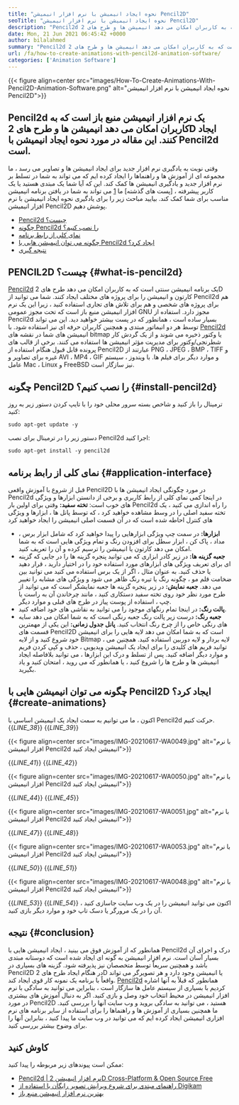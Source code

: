 ```yaml
---
title: "نحوه ایجاد انیمیشن با نرم افزار انیمیشن Pencil2D" 
seoTitle: "نحوه ایجاد انیمیشن با نرم افزار انیمیشن Pencil2D" 
description: "Pencil2d یک نرم افزار انیمیشن منبع باز است که به کاربران امکان می دهد انیمیشن ها و طرح های 2D ایجاد کنند. این مقاله در مورد نحوه ایجاد انیمیشن با Pencil2d است." 
date: Mon, 21 Jun 2021 06:45:42 +0000
author: bilalahmed
summary: "Pencil2d یک نرم افزار انیمیشن منبع باز است که به کاربران امکان می دهد انیمیشن ها و طرح های 2D ایجاد کنند. این مقاله در مورد نحوه ایجاد انیمیشن با Pencil2d است." 
url: /fa/how-to-create-animations-with-pencil2d-animation-software/
categories: ['Animation Software']
---
```


{{< figure align=center src="images/How-To-Create-Animations-With-Pencil2D-Animation-Software.png" alt="نحوه ایجاد انیمیشن با نرم افزار انیمیشن Pencil2D">}}


## **Pencil2d یک نرم افزار انیمیشن منبع باز است که به کاربران امکان می دهد انیمیشن ها و طرح های 2D ایجاد کنند. این مقاله در مورد نحوه ایجاد انیمیشن با Pencil2d** است.
وقتی نوبت به یادگیری نرم افزار جدید برای ایجاد انیمیشن ها و تصاویر می رسد ، ما مجموعه ای از آموزش ها و راهنماها را ایجاد کرده ایم که می تواند به شما در تسلط بر نرم افزار جدید و یادگیری انیمیشن ها کمک کند. این که آیا شما یک مبتدی هستید یا یک کاربر پیشرفته ، [پست های گذشته] ما [1] می تواند به شما در یافتن برنامه انیمیشن مناسب برای شما کمک کند. بیایید مباحث زیر را برای یادگیری نحوه ایجاد انیمیشن با نرم افزار انیمیشن Pencil2D پوشش دهیم.
  * [Pencil2d چیست؟][2]
  * [چگونه Pencil2d را نصب کنیم؟][3]
  * [نمای کلی از رابط برنامه][4]
  * [چگونه می توان انیمیشن هایی با Pencil2d ایجاد کرد؟][5]
  * [نتیجه گیری][6]

## PENCIL2D چیست؟ {#what-is-pencil2d}

[Pencil2d][7] یک برنامه انیمیشن سنتی است که به کاربران امکان می دهد طرح های 2D کارتون و انیمیشن را برای پروژه های مختلف ایجاد کنند. شما می توانید از Pencil2d هم برای پروژه های شخصی و هم برای تلاش های تجاری استفاده کنید ، زیرا این یک نرم افزار انیمیشن منبع باز است که تحت مجوز عمومی GNU مجوز دارد. استفاده از Pencil2d بسیار ساده است ، همانطور که در پست بیشتر خواهید دید. این می تواند توسط هر دو انیماتور مبتدی و همچنین کاربران حرفه ای نیز استفاده شود.
با [Pencil2d][7] انیمیشن های شما در نقشه های bitmap یا وکتور ذخیره می شوند و از یک گردش کار شطرنجی/وکتور برای مدیریت مؤثر انیمیشن ها استفاده می کنند. برخی از قالب های پرونده قابل قبول هنگام استفاده از Pencil2D عبارتند از PNG ، JPEG ، BMP ، TIFF و غیره برای تصاویر و AVI ، MP4 ، GIF و موارد دیگر برای فیلم ها. با ویندوز ، سیستم عامل Mac ، Linux و FreeBSD نیز سازگار است.

## چگونه Pencil2D را نصب کنیم؟ {#install-pencil2d}

ترمینال را باز کنید و شاخص بسته سرور محلی خود را با تایپ کردن دستور زیر به روز کنید:
```
sudo apt-get update -y

```
دستور زیر را در ترمینال برای نصب Pencil2d اجرا کنید:
```
sudo apt-get install -y pencil2d

```

## نمای کلی از رابط برنامه {#application-interface}

قبل از شروع با آموزش واقعی Pencil2D در مورد چگونگی ایجاد انیمیشن ها با Pencil2d در اینجا کمی نمای کلی از رابط کاربری و برخی از دانستن ابزارها و ویژگی های خوب است:
**تخته سفید:**  وقتی برای اولین بار Pencil2d را راه اندازی می کنید ، یک تخته سفید اصلی را در وسط مشاهده خواهید کرد ، که توسط پانل ها ، ابزارها و ویژگی های کنترل احاطه شده است که در آن قسمت اصلی انیمیشن را ایجاد خواهید کرد
* **ابزارها:**  در سمت چپ ویژگی ابزارهایی را پیدا خواهید کرد که شامل ابزار برس ، مداد ، پاک کن ، ابزار سطل برای افزودن رنگ و تمام ویژگی هایی است که به شما امکان می دهد کارتون یا انیمیشن را ترسیم کرده و آن را تعریف کنید.
* **جعبه گزینه ها:**  در زیر کادر ابزاری که می توانید پنجره گزینه ها را در جایی که گزینه ای برای تعریف ویژگی های ابزارهای مورد استفاده خود را در اختیار دارید ، قرار دهید یا حذف کنید. به عنوان مثال ، اگر از یک برس استفاده می کنید می توانید بین ضخامت قلم مو ، چگونه رنگ یا تیره رنگ ظاهر می شود و ویژگی های مشابه را تغییر می دهد.
**جعبه نمایش:**  در زیر پنجره گزینه ها جعبه نمایشگر است که می توانید از طرح مورد نظر خود روی تخته سفید دستکاری کنید ، مانند چرخاندن آن به راست یا چپ ، استفاده از پوست پیاز در طرح های قبلی و موارد دیگر.
* **پالت رنگ:**  در اینجا تمام رنگهای موجود را می توانید به نقاشی های خود اضافه کنید.
* **جعبه رنگ:**  درست زیر پالت رنگ جعبه رنگی است که به شما امکان می دهد سایه های رنگی خاص را از چرخ رنگ انتخاب کنید.
**پانل جدول زمانی:**  این یکی از مهمترین قسمت های Pencil2D است که به شما امکان می دهد لایه هایی را برای انیمیشن خود شروع کنید و از لایه Bitmap ، لایه بردار و لایه دوربین استفاده کنید. همچنین می توانید فریم های کلیدی را برای ایجاد یک انیمیشن ویدیویی ، حذف و کپی کردن فریم و موارد دیگر اضافه کنید.
پس از تسلط و درک این ابزارها ، می توانید بلافاصله ایجاد انیمیشن ها و طرح ها را شروع کنید ، یا همانطور که می روید ، امتحان کنید و یاد بگیرید.

## چگونه می توان انیمیشن هایی با Pencil2D ایجاد کرد؟ {#create-animations}

اکنون ، ما می توانیم به سمت ایجاد یک انیمیشن اساسی با Pencil2d حرکت کنیم.
{{_LINE_38_}}
{{_LINE_39_}}

{{< figure align=center src="images/IMG-20210617-WA0049.jpg" alt="با نرم افزار انیمیشن Pencil2d انیمیشن ایجاد کنید">}}

{{_LINE_41_}}
{{_LINE_42_}}

{{< figure align=center src="images/IMG-20210617-WA0050.jpg" alt="با نرم افزار انیمیشن Pencil2d انیمیشن ایجاد کنید">}}

{{_LINE_44_}}
{{_LINE_45_}}

{{< figure align=center src="images/IMG-20210617-WA0051.jpg" alt="با نرم افزار انیمیشن Pencil2d انیمیشن ایجاد کنید">}}

{{_LINE_47_}}
{{_LINE_48_}}

{{< figure align=center src="images/IMG-20210617-WA0053.jpg" alt="با نرم افزار انیمیشن Pencil2d انیمیشن ایجاد کنید">}}

{{_LINE_50_}}
{{_LINE_51_}}

{{< figure align=center src="images/IMG-20210617-WA0048.jpg" alt="با نرم افزار انیمیشن Pencil2d انیمیشن ایجاد کنید">}}

{{_LINE_53_}}
{{_LINE_54_}}
اکنون می توانید انیمیشن را در یک وب سایت جاسازی کنید ، آن را در یک مرورگر یا دسک تاپ خود و موارد دیگر بازی کنید.

## نتیجه {#conclusion}

همانطور که از آموزش فوق می بینید ، ایجاد انیمیشن هایی با Pencil2d درک و اجرای آن بسیار آسان است. نرم افزار انیمیشن به گونه ای ایجاد شده است که دوستانه مبتدی باشد و همچنین سریعاً توسط متخصصان نیز پذیرفته شود. گزینه های بسیاری در Pencil2D در هنگام ایجاد طرح های 2D یا انیمیشن وجود دارد و هر تصویرگر می تواند واقعاً با برنامه یک نمونه کار قوی ایجاد کند.
[Pencil2d][7] همانطور که قبلاً به آنها اشاره کردیم با بسیاری از سیستم عامل ها سازگار است ، بنابراین می توانید به سادگی با نرم افزار انیمیشن در محیط انتخاب خود وصل و بازی کنید. اگر به دنبال آموزش های بیشتری در مورد Pencil2D هستید ، می توانید به سادگی بروید و وب سایت آنها را بررسی کنید. ما همچنین بسیاری از آموزش ها و راهنماها را برای استفاده از سایر برنامه های نرم افزاری انیمیشن ایجاد کرده ایم که می توانید در وب سایت ما پیدا کنید ، بنابراین آنها را برای وضوح بیشتر بررسی کنید.

## کاوش کنید
ممکن است پیوندهای زیر مربوطه را پیدا کنید:
  * [Pencil2d | نرم افزار انیمیشن 2D Cross-Platform & Open Source Free][7]
  * [راهنمای مبتدی برای شروع ویرایش تصویر رایگان با استفاده از Digikam][8]
  * [بهترین نرم افزار انیمیشن منبع باز][9]



[1]: https://blog.containerize.com/
[2]: #what-is-pencil2d
[3]: #install-pencil2d
[4]: #application-interface
[5]: #create-animations
[6]: #conclusion
[7]: https://products.containerize.com/animation-software/pencil2d/
[8]: https://blog.containerize.com/animation-software/beginners-guide-to-start-free-image-editing-using-digikam/
[9]: https://products.containerize.com/animation-software/
